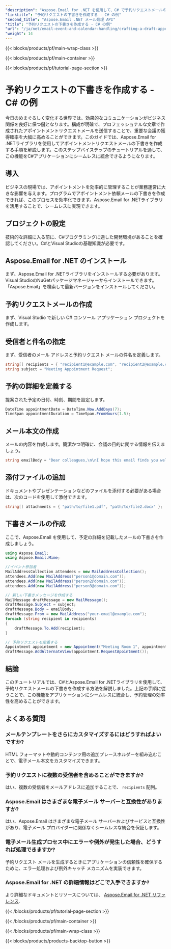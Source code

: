 ```yaml
---
"description": "Aspose.Email for .NET を使用して、C# で予約リクエストメールの下書きを作成する方法を学びましょう。ビジネスコミュニケーションと効率性を向上させます。"
"linktitle": "予約リクエストの下書きを作成する - C# の例"
"second_title": "Aspose.Email .NET メール処理 API"
"title": "予約リクエストの下書きを作成する - C# の例"
"url": "/ja/net/email-event-and-calendar-handling/crafting-a-draft-appointment-request-csharp-example/"
"weight": 14
---
```


{{< blocks/products/pf/main-wrap-class >}}

{{< blocks/products/pf/main-container >}}

{{< blocks/products/pf/tutorial-page-section >}}

# 予約リクエストの下書きを作成する - C# の例


今日のめまぐるしく変化する世界では、効果的なコミュニケーションがビジネス関係を良好に保つ鍵となります。構成が明確で、プロフェッショナルな文章で作成されたアポイントメントリクエストメールを送信することで、重要な会議の獲得確率を大幅に高めることができます。このガイドでは、Aspose.Email for .NETライブラリを使用してアポイントメントリクエストメールの下書きを作成する手順を解説します。このステップバイステップのチュートリアルを通して、この機能をC#アプリケーションにシームレスに統合できるようになります。

## 導入

ビジネスの現場では、アポイントメントを効率的に管理することが業務運営に大きな影響を与えます。プログラムでアポイントメント依頼メールの下書きを作成できれば、このプロセスを効率化できます。Aspose.Email for .NETライブラリを活用することで、シームレスに実現できます。

## プロジェクトの設定

技術的な詳細に入る前に、C#プログラミングに適した開発環境があることを確認してください。C#とVisual Studioの基礎知識が必要です。

##  Aspose.Email for .NET のインストール

まず、Aspose.Email for .NETライブラリをインストールする必要があります。Visual StudioのNuGetパッケージマネージャーからインストールできます。「Aspose.Email」を検索して最新バージョンをインストールしてください。

##  予約リクエストメールの作成

まず、Visual Studio で新しい C# コンソール アプリケーション プロジェクトを作成します。

##  受信者と件名の指定

まず、受信者のメール アドレスと予約リクエスト メールの件名を定義します。

```csharp
string[] recipients = { "recipient1@example.com", "recipient2@example.com" };
string subject = "Meeting Appointment Request";
```

##  予約の詳細を定義する

提案された予定の日付、時刻、期間を設定します。

```csharp
DateTime appointmentDate = DateTime.Now.AddDays(7);
TimeSpan appointmentDuration = TimeSpan.FromHours(1.5);
```

##  メール本文の作成

メールの内容を作成します。簡潔かつ明確に、会議の目的に関する情報を伝えましょう。

```csharp
string emailBody = "Dear colleagues,\n\nI hope this email finds you well. I would like to request a meeting to discuss...";
```

##  添付ファイルの追加

ドキュメントやプレゼンテーションなどのファイルを添付する必要がある場合は、次のコードを使用して添付できます。

```csharp
string[] attachments = { "path/to/file1.pdf", "path/to/file2.docx" };
```

##  下書きメールの作成

ここで、Aspose.Email を使用して、予定の詳細を記載したメールの下書きを作成しましょう。

```csharp
using Aspose.Email;
using Aspose.Email.Mime;

//イベント参加者
MailAddressCollection attendees = new MailAddressCollection();
attendees.Add(new MailAddress("person1@domain.com"));
attendees.Add(new MailAddress("person2@domain.com"));
attendees.Add(new MailAddress("person3@domain.com"));

// 新しい下書きメッセージを作成する
MailMessage draftMessage = new MailMessage();
draftMessage.Subject = subject;
draftMessage.Body = emailBody;
draftMessage.From = new MailAddress("your-email@example.com");
foreach (string recipient in recipients)
{
    draftMessage.To.Add(recipient);
}

// 予約リクエストを定義する
Appointment appointment = new Appointment("Meeting Room 1", appointmentDate, appointmentDate + appointmentDuration, new MailAddress("your-email@example.com"), attendees);
draftMessage.AddAlternateView(appointment.RequestApointment());
```

## 結論

このチュートリアルでは、C#とAspose.Email for .NETライブラリを使用して、予約リクエストメールの下書きを作成する方法を解説しました。上記の手順に従うことで、この機能をアプリケーションにシームレスに統合し、予約管理の効率性を高めることができます。

## よくある質問

### メールテンプレートをさらにカスタマイズするにはどうすればよいですか?

HTML フォーマットや動的コンテンツ用の追加プレースホルダーを組み込むことで、電子メール本文をカスタマイズできます。

### 予約リクエストに複数の受信者を含めることができますか?

はい、複数の受信者をメールアドレスに追加することで、 `recipients` 配列。

### Aspose.Email はさまざまな電子メール サーバーと互換性がありますか?

はい、Aspose.Email はさまざまな電子メール サーバーおよびサービスと互換性があり、電子メール プロバイダーに関係なくシームレスな統合を保証します。

### 電子メール生成プロセス中にエラーや例外が発生した場合、どうすれば処理できますか?

予約リクエスト メールを生成するときにアプリケーションの信頼性を確保するために、エラー処理および例外キャッチ メカニズムを実装できます。

### Aspose.Email for .NET の詳細情報はどこで入手できますか?

より詳細なドキュメントとリソースについては、 [Aspose.Email for .NET リファレンス](https://reference。aspose.com/email/net/).

{{< /blocks/products/pf/tutorial-page-section >}}

{{< /blocks/products/pf/main-container >}}

{{< /blocks/products/pf/main-wrap-class >}}

{{< blocks/products/products-backtop-button >}}
